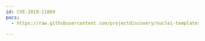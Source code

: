 ```yaml
---
id: CVE-2019-11869
pocs:
  - https://raw.githubusercontent.com/projectdiscovery/nuclei-templates/master/cves/2019/CVE-2019-11869.yaml

---
```

